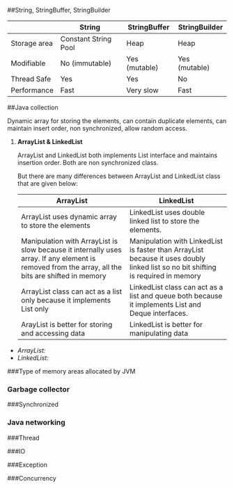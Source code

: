 ##String, StringBuffer, StringBuilder

||String | StringBuffer | StringBuilder|
-----|------|------|--------
Storage area | Constant String Pool | Heap | Heap 
Modifiable | No (immutable) | Yes (mutable) | Yes (mutable)
Thread Safe | Yes | Yes | No
Performance | Fast | Very slow | Fast

##Java collection

Dynamic array for storing the elements, can contain duplicate elements, can maintain insert order, non synchronized, allow random access.

1. **ArrayList & LinkedList**

	ArrayList and LinkedList both implements List interface and maintains insertion order. Both are non synchronized class.
	
	But there are many differences between ArrayList and LinkedList class that are given below:
	
	ArrayList|LinkedList
	----------- | ------------
	ArrayList uses dynamic array to store the elements| LinkedList uses double linked list to store the elements.
	Manipulation with ArrayList is slow because it internally uses array. If any element is removed from the array, all the bits are shifted in memory| Manipulation with LinkedList is faster than ArrayList because it uses doubly linked list so no bit shifting is required in memory
	ArrayList class can act as a list only because it implements List only| LinkedList class can act as a list and queue both because it implements List and Deque interfaces.
	ArayList is better for storing and accessing data| LinkedList is better for manipulating data

* *ArrayList:* 
* *LinkedList:*


###Type of memory areas allocated by JVM

### Garbage collector

###Synchronized

### Java networking

###Thread

###IO

###Exception

###Concurrency